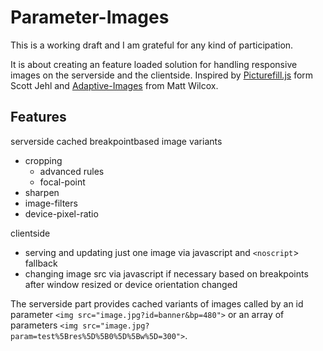 Parameter-Images
================
This is a working draft and I am grateful for any kind of participation.

It is about creating an feature loaded solution for handling responsive images on the serverside and the clientside.
Inspired by [Picturefill.js](https://github.com/scottjehl/picturefill) form Scott Jehl and [Adaptive-Images](https://github.com/MattWilcox/Adaptive-Images) from Matt Wilcox.

Features
--------

serverside cached breakpointbased image variants

* cropping 
  * advanced rules
  * focal-point
* sharpen
* image-filters
* device-pixel-ratio
  
clientside

* serving and updating just one image via javascript and `<noscript`> fallback
* changing image src via javascript if necessary based on breakpoints after window resized or device orientation changed

The serverside part provides cached variants of images called by an id parameter `<img src="image.jpg?id=banner&bp=480">` or an array of parameters `<img src="image.jpg?param=test%5Bres%5D%5B0%5D%5Bw%5D=300">`.
